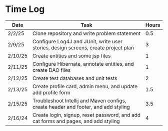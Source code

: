 # Time Log

| Date    | Task                                                                               | Hours |
|---------|------------------------------------------------------------------------------------|-------|
| 2/2/25  | Clone repository and write problem statement                                       | 0.5   |
| 2/9/25  | Configure Log4J and JUnit, write user stories, design screens, create project plan | 3     |
| 2/10/25 | Create entities and some jsp files                                                 | 1     |
| 2/11/25 | Configure Hibernate, annotate entities, and create DAO files                       | 1     |
| 2/12/25 | Create test databases and unit tests                                               | 2     |
| 2/13/25 | Create profile card, admin menu, and update add profile form                       | 1.5   |
| 2/15/25 | Troubleshoot Intellij and Maven configs, create header and footer, and add styling | 3.5   |
| 2/16/24 | Create login, signup, reset password, and add cat forms and pages, and add styling | 4     |